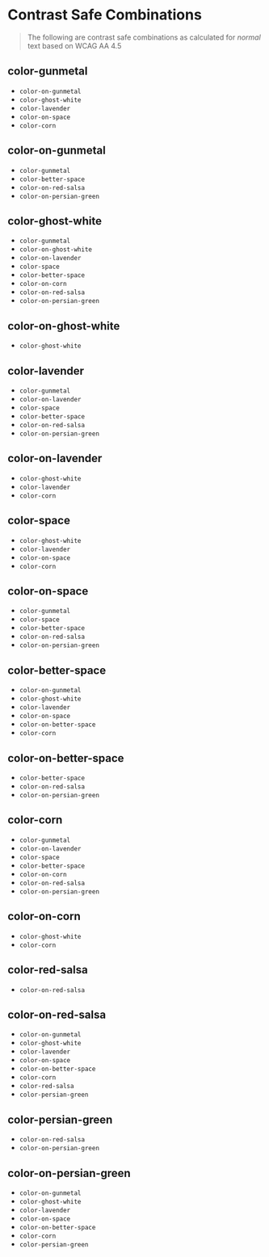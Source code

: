 # Contrast Safe Combinations

> The following are contrast safe combinations as calculated for _normal_ text based on WCAG AA 4.5

## color-gunmetal
  - `color-on-gunmetal`
  - `color-ghost-white`
  - `color-lavender`
  - `color-on-space`
  - `color-corn`

## color-on-gunmetal
  - `color-gunmetal`
  - `color-better-space`
  - `color-on-red-salsa`
  - `color-on-persian-green`

## color-ghost-white
  - `color-gunmetal`
  - `color-on-ghost-white`
  - `color-on-lavender`
  - `color-space`
  - `color-better-space`
  - `color-on-corn`
  - `color-on-red-salsa`
  - `color-on-persian-green`

## color-on-ghost-white
  - `color-ghost-white`

## color-lavender
  - `color-gunmetal`
  - `color-on-lavender`
  - `color-space`
  - `color-better-space`
  - `color-on-red-salsa`
  - `color-on-persian-green`

## color-on-lavender
  - `color-ghost-white`
  - `color-lavender`
  - `color-corn`

## color-space
  - `color-ghost-white`
  - `color-lavender`
  - `color-on-space`
  - `color-corn`

## color-on-space
  - `color-gunmetal`
  - `color-space`
  - `color-better-space`
  - `color-on-red-salsa`
  - `color-on-persian-green`

## color-better-space
  - `color-on-gunmetal`
  - `color-ghost-white`
  - `color-lavender`
  - `color-on-space`
  - `color-on-better-space`
  - `color-corn`

## color-on-better-space
  - `color-better-space`
  - `color-on-red-salsa`
  - `color-on-persian-green`

## color-corn
  - `color-gunmetal`
  - `color-on-lavender`
  - `color-space`
  - `color-better-space`
  - `color-on-corn`
  - `color-on-red-salsa`
  - `color-on-persian-green`

## color-on-corn
  - `color-ghost-white`
  - `color-corn`

## color-red-salsa
  - `color-on-red-salsa`

## color-on-red-salsa
  - `color-on-gunmetal`
  - `color-ghost-white`
  - `color-lavender`
  - `color-on-space`
  - `color-on-better-space`
  - `color-corn`
  - `color-red-salsa`
  - `color-persian-green`

## color-persian-green
  - `color-on-red-salsa`
  - `color-on-persian-green`

## color-on-persian-green
  - `color-on-gunmetal`
  - `color-ghost-white`
  - `color-lavender`
  - `color-on-space`
  - `color-on-better-space`
  - `color-corn`
  - `color-persian-green`
